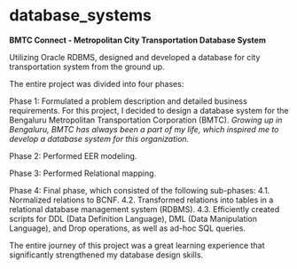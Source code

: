 # database_systems

**BMTC Connect - Metropolitan City Transportation Database System**

Utilizing Oracle RDBMS, designed and developed a database for city transportation system from the ground up. 

The entire project was divided into four phases:

Phase 1: Formulated a problem description and detailed business requirements. For this project, I decided to design a database system for the Bengaluru Metropolitan Transportation Corporation (BMTC). _Growing up in Bengaluru, BMTC has always been a part of my life, which inspired me to develop a database system for this organization._

Phase 2: Performed EER modeling.

Phase 3: Performed Relational mapping.

Phase 4: Final phase, which consisted of the following sub-phases:
4.1. Normalized relations to BCNF.
4.2. Transformed relations into tables in a relational database management system (RDBMS).
4.3. Efficiently created scripts for DDL (Data Definition Language), DML (Data Manipulation Language), and Drop operations, as well as ad-hoc SQL queries.

The entire journey of this project was a great learning experience that significantly strengthened my database design skills.


